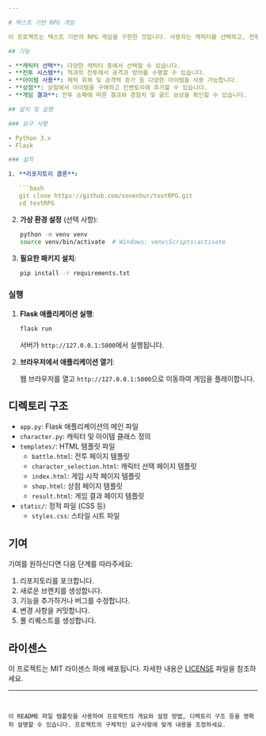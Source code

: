 ```yaml
---

# 텍스트 기반 RPG 게임

이 프로젝트는 텍스트 기반의 RPG 게임을 구현한 것입니다. 사용자는 캐릭터를 선택하고, 전투를 수행하며, 아이템을 사용하고, 상점에서 아이템을 구매할 수 있습니다. 이 게임은 Flask 웹 프레임워크를 사용하여 서버 사이드 로직을 처리하며, HTML과 CSS를 사용하여 프론트엔드를 구성합니다.

## 기능

- **캐릭터 선택**: 다양한 캐릭터 중에서 선택할 수 있습니다.
- **전투 시스템**: 적과의 전투에서 공격과 방어를 수행할 수 있습니다.
- **아이템 사용**: 체력 회복 및 공격력 증가 등 다양한 아이템을 사용 가능합니다.
- **상점**: 상점에서 아이템을 구매하고 인벤토리에 추가할 수 있습니다.
- **게임 결과**: 전투 승패에 따른 결과와 경험치 및 골드 보상을 확인할 수 있습니다.

## 설치 및 실행

### 요구 사항

- Python 3.x
- Flask

### 설치

1. **리포지토리 클론**:

   ```bash
   git clone https://github.com/sonenhur/textRPG.git
   cd textRPG
   ```

2. **가상 환경 설정** (선택 사항):

   ```bash
   python -m venv venv
   source venv/bin/activate  # Windows: venv\Scripts\activate
   ```

3. **필요한 패키지 설치**:

   ```bash
   pip install -r requirements.txt
   ```

### 실행

1. **Flask 애플리케이션 실행**:

   ```bash
   flask run
   ```

   서버가 `http://127.0.0.1:5000`에서 실행됩니다.

2. **브라우저에서 애플리케이션 열기**:

   웹 브라우저를 열고 `http://127.0.0.1:5000`으로 이동하여 게임을 플레이합니다.

## 디렉토리 구조

- `app.py`: Flask 애플리케이션의 메인 파일
- `character.py`: 캐릭터 및 아이템 클래스 정의
- `templates/`: HTML 템플릿 파일
  - `battle.html`: 전투 페이지 템플릿
  - `character_selection.html`: 캐릭터 선택 페이지 템플릿
  - `index.html`: 게임 시작 페이지 템플릿
  - `shop.html`: 상점 페이지 템플릿
  - `result.html`: 게임 결과 페이지 템플릿
- `static/`: 정적 파일 (CSS 등)
  - `styles.css`: 스타일 시트 파일

## 기여

기여를 원하신다면 다음 단계를 따라주세요:

1. 리포지토리를 포크합니다.
2. 새로운 브랜치를 생성합니다.
3. 기능을 추가하거나 버그를 수정합니다.
4. 변경 사항을 커밋합니다.
5. 풀 리퀘스트를 생성합니다.

## 라이센스

이 프로젝트는 MIT 라이센스 하에 배포됩니다. 자세한 내용은 [LICENSE](LICENSE) 파일을 참조하세요.

---
```


이 README 파일 템플릿을 사용하여 프로젝트의 개요와 설정 방법, 디렉토리 구조 등을 명확히 설명할 수 있습니다. 프로젝트의 구체적인 요구사항에 맞게 내용을 조정하세요.
